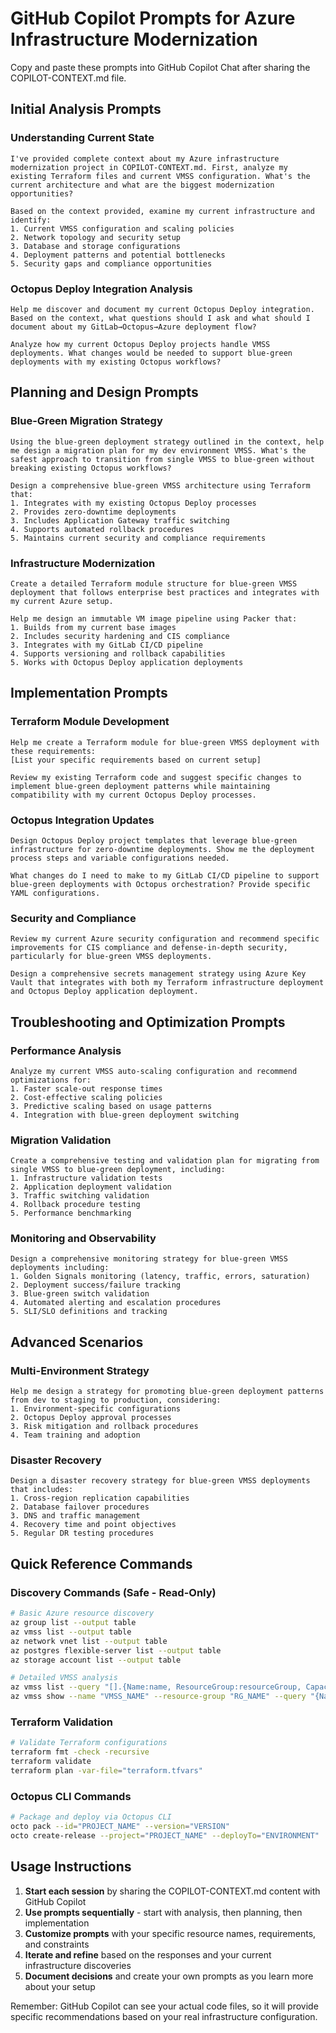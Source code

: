 # GitHub Copilot Prompts for Azure Infrastructure Modernization

Copy and paste these prompts into GitHub Copilot Chat after sharing the COPILOT-CONTEXT.md file.

## Initial Analysis Prompts

### Understanding Current State
```
I've provided complete context about my Azure infrastructure modernization project in COPILOT-CONTEXT.md. First, analyze my existing Terraform files and current VMSS configuration. What's the current architecture and what are the biggest modernization opportunities?
```

```
Based on the context provided, examine my current infrastructure and identify:
1. Current VMSS configuration and scaling policies
2. Network topology and security setup
3. Database and storage configurations
4. Deployment patterns and potential bottlenecks
5. Security gaps and compliance opportunities
```

### Octopus Deploy Integration Analysis
```
Help me discover and document my current Octopus Deploy integration. Based on the context, what questions should I ask and what should I document about my GitLab→Octopus→Azure deployment flow?
```

```
Analyze how my current Octopus Deploy projects handle VMSS deployments. What changes would be needed to support blue-green deployments with my existing Octopus workflows?
```

## Planning and Design Prompts

### Blue-Green Migration Strategy
```
Using the blue-green deployment strategy outlined in the context, help me design a migration plan for my dev environment VMSS. What's the safest approach to transition from single VMSS to blue-green without breaking existing Octopus workflows?
```

```
Design a comprehensive blue-green VMSS architecture using Terraform that:
1. Integrates with my existing Octopus Deploy processes
2. Provides zero-downtime deployments
3. Includes Application Gateway traffic switching
4. Supports automated rollback procedures
5. Maintains current security and compliance requirements
```

### Infrastructure Modernization
```
Create a detailed Terraform module structure for blue-green VMSS deployment that follows enterprise best practices and integrates with my current Azure setup.
```

```
Help me design an immutable VM image pipeline using Packer that:
1. Builds from my current base images
2. Includes security hardening and CIS compliance
3. Integrates with my GitLab CI/CD pipeline
4. Supports versioning and rollback capabilities
5. Works with Octopus Deploy application deployments
```

## Implementation Prompts

### Terraform Module Development
```
Help me create a Terraform module for blue-green VMSS deployment with these requirements:
[List your specific requirements based on current setup]
```

```
Review my existing Terraform code and suggest specific changes to implement blue-green deployment patterns while maintaining compatibility with my current Octopus Deploy processes.
```

### Octopus Integration Updates
```
Design Octopus Deploy project templates that leverage blue-green infrastructure for zero-downtime deployments. Show me the deployment process steps and variable configurations needed.
```

```
What changes do I need to make to my GitLab CI/CD pipeline to support blue-green deployments with Octopus orchestration? Provide specific YAML configurations.
```

### Security and Compliance
```
Review my current Azure security configuration and recommend specific improvements for CIS compliance and defense-in-depth security, particularly for blue-green VMSS deployments.
```

```
Design a comprehensive secrets management strategy using Azure Key Vault that integrates with both my Terraform infrastructure deployment and Octopus Deploy application deployment.
```

## Troubleshooting and Optimization Prompts

### Performance Analysis
```
Analyze my current VMSS auto-scaling configuration and recommend optimizations for:
1. Faster scale-out response times
2. Cost-effective scaling policies  
3. Predictive scaling based on usage patterns
4. Integration with blue-green deployment switching
```

### Migration Validation
```
Create a comprehensive testing and validation plan for migrating from single VMSS to blue-green deployment, including:
1. Infrastructure validation tests
2. Application deployment validation
3. Traffic switching validation
4. Rollback procedure testing
5. Performance benchmarking
```

### Monitoring and Observability
```
Design a comprehensive monitoring strategy for blue-green VMSS deployments including:
1. Golden Signals monitoring (latency, traffic, errors, saturation)
2. Deployment success/failure tracking
3. Blue-green switch validation
4. Automated alerting and escalation procedures
5. SLI/SLO definitions and tracking
```

## Advanced Scenarios

### Multi-Environment Strategy
```
Help me design a strategy for promoting blue-green deployment patterns from dev to staging to production, considering:
1. Environment-specific configurations
2. Octopus Deploy approval processes
3. Risk mitigation and rollback procedures
4. Team training and adoption
```

### Disaster Recovery
```
Design a disaster recovery strategy for blue-green VMSS deployments that includes:
1. Cross-region replication capabilities
2. Database failover procedures
3. DNS and traffic management
4. Recovery time and point objectives
5. Regular DR testing procedures
```

## Quick Reference Commands

### Discovery Commands (Safe - Read-Only)
```bash
# Basic Azure resource discovery
az group list --output table
az vmss list --output table
az network vnet list --output table
az postgres flexible-server list --output table
az storage account list --output table

# Detailed VMSS analysis
az vmss list --query "[].{Name:name, ResourceGroup:resourceGroup, Capacity:sku.capacity, Size:sku.name, Location:location}" --output table
az vmss show --name "VMSS_NAME" --resource-group "RG_NAME" --query "{Name:name, Capacity:sku.capacity, AutoScale:upgradePolicy.automaticOSUpgradePolicy}"
```

### Terraform Validation
```bash
# Validate Terraform configurations
terraform fmt -check -recursive
terraform validate
terraform plan -var-file="terraform.tfvars"
```

### Octopus CLI Commands
```bash
# Package and deploy via Octopus CLI
octo pack --id="PROJECT_NAME" --version="VERSION"
octo create-release --project="PROJECT_NAME" --deployTo="ENVIRONMENT"
```

## Usage Instructions

1. **Start each session** by sharing the COPILOT-CONTEXT.md content with GitHub Copilot
2. **Use prompts sequentially** - start with analysis, then planning, then implementation
3. **Customize prompts** with your specific resource names, requirements, and constraints
4. **Iterate and refine** based on the responses and your current infrastructure discoveries
5. **Document decisions** and create your own prompts as you learn more about your setup

Remember: GitHub Copilot can see your actual code files, so it will provide specific recommendations based on your real infrastructure configuration.
